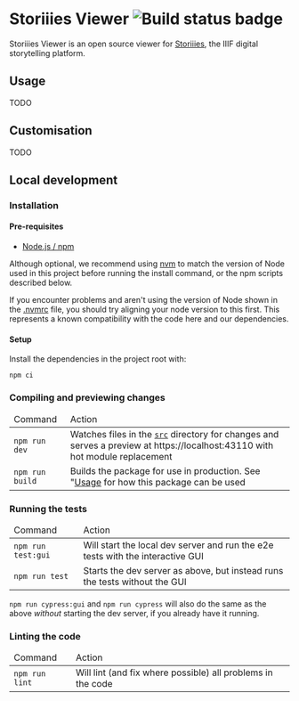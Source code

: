 # Storiiies Viewer ![Build status badge](https://github.com/CogappLabs/StoriiiesViewer/actions/workflows/build.yml/badge.svg)

Storiiies Viewer is an open source viewer for [Storiiies](https://www.cogapp.com/r-d/storiiies), the IIIF digital storytelling platform.

## Usage

TODO

## Customisation

TODO

## Local development

### Installation

#### Pre-requisites

- [Node.js / npm](https://docs.npmjs.com/downloading-and-installing-node-js-and-npm)

Although optional, we recommend using [nvm](https://github.com/nvm-sh/nvm) to match the version of Node used in this project before running the install command, or the npm scripts described below.

If you encounter problems and aren't using the version of Node shown in the [.nvmrc](.nvmrc) file, you should try aligning your node version to this first. This represents a known compatibility with the code here and our dependencies.

#### Setup

Install the dependencies in the project root with:

```console
npm ci
```

### Compiling and previewing changes

<table width="100%">
  <thead>
    <tr>
      <td>Command</td>
      <td>Action</td>
    </tr>
  </thead>
  <tbody>
    <tr>
      <td><code>npm run dev</code></td>
      <td>Watches files in the <a href="./src"><code>src</code></a> directory for changes and serves a preview at https://localhost:43110 with hot module replacement</td>
    </tr>
    <tr>
      <td><code>npm run build</code></td>
      <td>Builds the package for use in production. See "<a href="#usage">Usage</a> for how this package can be used</td>
    </tr>
  </tbody>
</table>


### Running the tests

<table width="100%">
  <thead>
    <tr>
      <td>Command</td>
      <td>Action</td>
    </tr>
  </thead>
  <tbody>
    <tr>
      <td><code>npm run test:gui</code></td>
      <td>Will start the local dev server and run the e2e tests with the interactive GUI</td>
    </tr>
    <tr>
      <td><code>npm run test</code></td>
      <td> Starts the dev server as above, but instead runs the tests without the GUI</td>
    </tr>
  </tbody>
</table>

`npm run cypress:gui` and `npm run cypress` will also do the same as the above _without_ starting the dev server, if you already have it running.

### Linting the code

<table width="100%">
  <thead>
    <tr>
      <td>Command</td>
      <td>Action</td>
    </tr>
  </thead>
  <tbody>
    <tr>
      <td><code>npm run lint</code></td>
      <td>Will lint (and fix where possible) all problems in the code</td>
    </tr>
  </tbody>
</table>
